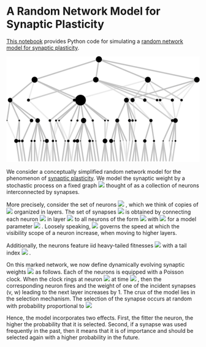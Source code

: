 # A Random Network Model for Synaptic Plasticity
[This notebook](./simulation.ipynb) provides Python code for simulating a [random network model for synaptic plasticity](https://arxiv.org/abs/1904.01817).

<p align="center">
<img src="evolFig.gif" /></a>
</p>

We consider a conceptually simplified random network model for the phenomenon of [synaptic plasticity](https://en.wikipedia.org/wiki/Synaptic_plasticity). We model the synaptic weight by a stochastic process on a fixed graph <img src="http://latex.codecogs.com/svg.latex?G = (V, E)" />  thought of as a collection of neurons interconnected by synapses.

More precisely, consider the set of neurons <img src="http://latex.codecogs.com/svg.latex?V = \mathbb{Z} \times \mathbb{Z}_{\ge 0}" /> , which we think of copies of <img src="http://latex.codecogs.com/svg.latex?\mathbb{Z}" />  organized in layers. The set of synapses <img src="http://latex.codecogs.com/svg.latex?E " /> is obtained by connecting each neuron <img src="http://latex.codecogs.com/svg.latex?(k, h)" />  in layer <img src="http://latex.codecogs.com/svg.latex?h \ge 0 " />  to all neurons of the form  <img src="http://latex.codecogs.com/svg.latex?(\ell, h + 1)" /> with <img src="http://latex.codecogs.com/svg.latex? |\ell - k| \le a^h" /> for a model parameter <img src="http://latex.codecogs.com/svg.latex? a > 1" /> . Loosely speaking, <img src="http://latex.codecogs.com/svg.latex?a" />  governs the speed at which the visibility scope of a neuron increase, when moving to higher layers.

Additionally, the neurons feature iid heavy-tailed fitnesses <img src="http://latex.codecogs.com/svg.latex?\{F_v\}_{v \in V}" /> with a tail index <img src="http://latex.codecogs.com/svg.latex?\gamma < 1" /> . 

On this marked network, we now define dynamically evolving synaptic weights <img src="http://latex.codecogs.com/svg.latex?\{W_t(e)\}_{\substack{e \in E \\ t \ge 0 }}" />  as follows. Each of the neurons is equipped with a Poisson clock. When the clock rings at neuron <img src="http://latex.codecogs.com/svg.latex?v \in V" /> at time <img src="http://latex.codecogs.com/svg.latex?t \ge 0" /> , then the corresponding neuron fires and the weight of one of the incident synapses (v, w) leading to the next layer increases by 1. The crux of the model lies in the selection mechanism. The selection of the synapse occurs at random with probability proportional to 
<img src="http://latex.codecogs.com/svg.latex?F_wW_{t−}(v, w)^\beta." /> 

Hence, the model incorporates two effects. First, the fitter the neuron, the higher the probability that it is selected. Second, if a synapse was used frequently in the past, then it means that it is of importance and should be selected again with a higher probability in the future.

